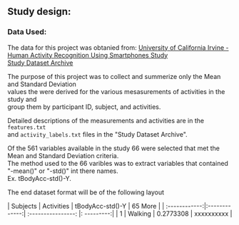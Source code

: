 
## Study design:

### Data Used:
The data for this project was obtanied from: 
[University of California Irvine - Human Activity Recognition Using Smartphones Study](http://archive.ics.uci.edu/ml/datasets/Human+Activity+Recognition+Using+Smartphones)  
[Study Dataset Archive](https://d396qusza40orc.cloudfront.net/getdata%2Fprojectfiles%2FUCI%20HAR%20Dataset.zip)

The purpose of this project was to collect and summerize only the Mean and Standard Deviation  
values the were derived for the various mesasurements of activities in the study and  
group them by participant ID, subject, and activities.

Detailed descriptions of the measurements and activities are in the `features.txt`    
and `activity_labels.txt` files in the "Study Dataset Archive".  

Of the 561 variables available in the study 66 were selected that met the  
Mean and Standard Deviation criteria.  
The method used to the 66 varibles was to extract variables that contained  
"-mean()" or "-std()" int there names.  
Ex. tBodyAcc-std()-Y.

The end dataset format will be of the following layout

| Subjects      | Activities    |  tBodyAcc-std()-Y  |  65 More   |
| :------------:|:-------------:| :----------------: |: ---------:|
| 1             |  Walking      | 0.2773308          | xxxxxxxxxx |

   
  

